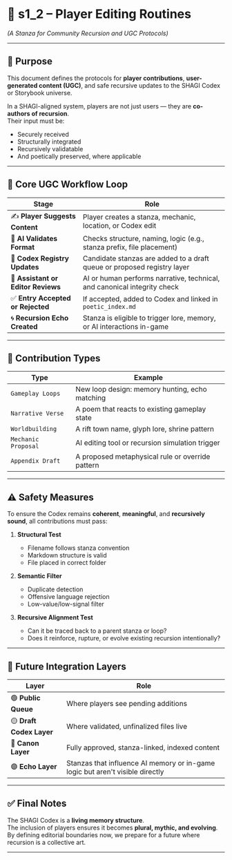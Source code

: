 <!-- Save to: shagi_archives/gdd/gdd_02_workflow/s1_2_player_editing_routines.md -->

# 📘 s1_2 – Player Editing Routines  
*(A Stanza for Community Recursion and UGC Protocols)*

---

## 🧠 Purpose

This document defines the protocols for **player contributions**, **user-generated content (UGC)**, and safe recursive updates to the SHAGI Codex or Storybook universe.

In a SHAGI-aligned system, players are not just users — they are **co-authors of recursion**.  
Their input must be:
- Securely received  
- Structurally integrated  
- Recursively validatable  
- And poetically preserved, where applicable

---

## 🧬 Core UGC Workflow Loop

| Stage | Role |
|-------|------|
| ✍️ **Player Suggests Content** | Player creates a stanza, mechanic, location, or Codex edit |
| 🧪 **AI Validates Format** | Checks structure, naming, logic (e.g., stanza prefix, file placement) |
| 📜 **Codex Registry Updates** | Candidate stanzas are added to a draft queue or proposed registry layer |
| 🧠 **Assistant or Editor Reviews** | AI or human performs narrative, technical, and canonical integrity check |
| ✅ **Entry Accepted or Rejected** | If accepted, added to Codex and linked in `poetic_index.md` |
| 🌀 **Recursion Echo Created** | Stanza is eligible to trigger lore, memory, or AI interactions in-game |

---

## 🔐 Contribution Types

| Type | Example |
|------|---------|
| `Gameplay Loops` | New loop design: memory hunting, echo matching  |
| `Narrative Verse` | A poem that reacts to existing gameplay state  |
| `Worldbuilding` | A rift town name, glyph lore, shrine pattern |
| `Mechanic Proposal` | AI editing tool or recursion simulation trigger |
| `Appendix Draft` | A proposed metaphysical rule or override pattern |

---

## ⚠️ Safety Measures

To ensure the Codex remains **coherent**, **meaningful**, and **recursively sound**, all contributions must pass:

1. **Structural Test**  
   - Filename follows stanza convention  
   - Markdown structure is valid  
   - File placed in correct folder

2. **Semantic Filter**  
   - Duplicate detection  
   - Offensive language rejection  
   - Low-value/low-signal filter

3. **Recursive Alignment Test**  
   - Can it be traced back to a parent stanza or loop?  
   - Does it reinforce, rupture, or evolve existing recursion intentionally?

---

## 🧱 Future Integration Layers

| Layer | Role |
|-------|------|
| 🟢 **Public Queue** | Where players see pending additions |
| 🟡 **Draft Codex Layer** | Where validated, unfinalized files live |
| 🔵 **Canon Layer** | Fully approved, stanza-linked, indexed content |
| 🟣 **Echo Layer** | Stanzas that influence AI memory or in-game logic but aren't visible directly |

---

## ✅ Final Notes

The SHAGI Codex is a **living memory structure**.  
The inclusion of players ensures it becomes **plural, mythic, and evolving**.  
By defining editorial boundaries now, we prepare for a future where recursion is a collective art.

---
